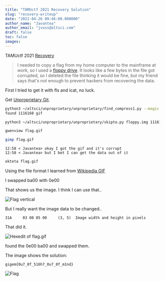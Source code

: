 ```yaml
---
title: "TAMUctf 2021 Recovery Solution"
slug: "recovery-writeup"
date: "2021-04-26 09:46:00.000000"
author_name: "Javantea"
author_email: "jvoss@altsci.com"
draft: false
toc: false
images:
---
```


TAMUctf 2021
[Recovery](https://ctftime.org/task/15816)

>    I needed to copy a flag from my home computer to the mainframe at work, so I used a [floppy drive](https://shell.tamuctf.com/static/e85a7c0639b3db765319203a18fd531e/floppy.img.zip). It looks like a few bytes in the file got corrupted, so I deleted the file thinking it would be fine, but my friend says that's not enough to prevent hackers from recovering the data.

First I tried to get it with fls and icat, no luck.

Get [Unproprietary Git](https://www.altsci.com/repo/).


```sh
python3 ~/altsci/unproprietary/unproprietary/find_compress1.py --magic -l 2069000 floppy.img
found 1116160 gif

python3 ~/altsci/unproprietary/unproprietary/skipto.py floppy.img 1116160 >flag.gif

gwenview flag.gif 

gimp flag.gif 
```


    12:58 < Javantea> okay I got the gif and it's corrupt
    12:58 < Javantea> but I bet I can get the data out of it

```sh
okteta flag.gif 
```

Using the file format I learned from [Wikipedia GIF](https://en.wikipedia.org/wiki/GIF#Example_GIF_file)

I swapped ba00 with 0e00

That shows us the image. I think I can use that..

![Flag vertical](https://neg9.org/resources/media/tamuctf-2021-recovery-forensics-100-writeup/tamuctf-2021-recovery-flag1.gif)

But I really want the image data to be changed..

    31A 	03 00 05 00 	(3, 5) 	Image width and height in pixels

That did it.

![Hexedit of flag.gif](https://neg9.org/resources/media/tamuctf-2021-recovery-forensics-100-writeup/tamuctf-2021-recovery-okteta1.png)

found the 0e00 ba00 and swapped them.

The image shows the solution:

    gigem{0u7_0f_516h7_0u7_0f_m1nd}

![Flag](https://neg9.org/resources/media/tamuctf-2021-recovery-forensics-100-writeup/tamuctf-2021-recovery-flag2.gif)


